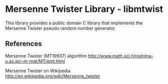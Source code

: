 Mersenne Twister Library - libmtwist
====================================

This library provides a public domain C library that implements the 
Mersenne Twister pseudo random number generator.


References
----------

Mersenne Twister (MT19937) algorithm
http://www.math.sci.hiroshima-u.ac.jp/~m-mat/MT/emt.html

Mersenne Twister on Wikipedia
http://en.wikipedia.org/wiki/Mersenne_twister
